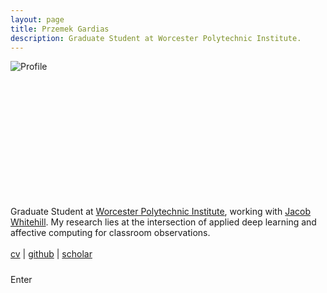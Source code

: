 ```yaml
---
layout: page
title: Przemek Gardias
description: Graduate Student at Worcester Polytechnic Institute.
---
```


<div class="fp" markdown=0>
	<div class="circletag" style="width: 13rem; height: 13rem; flex: 0 0 13rem;">
		<img src="{{site.url}}/assets/profile.jpg" alt="Profile">
	</div>
	<p style="margin: 1.5rem 0; flex: 1 1 40%">
		Graduate Student at <a href="https://web.cs.wpi.edu/">Worcester Polytechnic Institute</a>, working with <a href="https://users.wpi.edu/~jrwhitehill/">Jacob Whitehill</a>. My research lies at the intersection of applied deep learning and affective computing for classroom observations.
		<br>
		<br>
		<a href="{{ site.baseurl }}/pdf/cv.pdf">cv</a> | <a href="https://github.com/pgardias">github</a> | <a href="https://scholar.google.com/citations?user=LpoiVbkAAAAJ">scholar</a>
	</p>
</div>
<div>
	<p class="banner ui-component-button ui-component-button-normal ui-component-button-primary">Enter</>
</div>